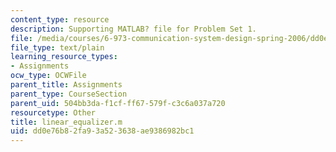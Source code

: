 ```yaml
---
content_type: resource
description: Supporting MATLAB? file for Problem Set 1.
file: /media/courses/6-973-communication-system-design-spring-2006/dd0e76b82fa93a523638ae9386982bc1_linear_equalizer.m
file_type: text/plain
learning_resource_types:
- Assignments
ocw_type: OCWFile
parent_title: Assignments
parent_type: CourseSection
parent_uid: 504bb3da-f1cf-ff67-579f-c3c6a037a720
resourcetype: Other
title: linear_equalizer.m
uid: dd0e76b8-2fa9-3a52-3638-ae9386982bc1
---
```

